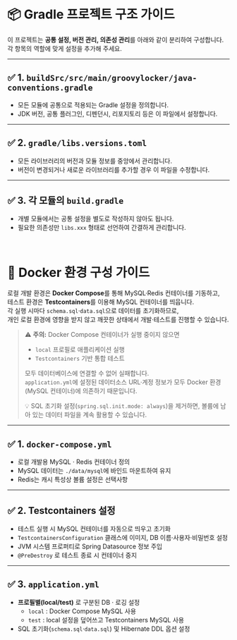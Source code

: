 # 📦 Gradle 프로젝트 구조 가이드

이 프로젝트는 **공통 설정, 버전 관리, 의존성 관리**를 아래와 같이 분리하여 구성합니다.  
각 항목의 역할에 맞게 설정을 추가해 주세요.

---

## ✅ 1. `buildSrc/src/main/groovylocker/java-conventions.gradle`

- 모든 모듈에 공통으로 적용되는 Gradle 설정을 정의합니다.
- JDK 버전, 공통 플러그인, 디펜던시, 리포지토리 등은 이 파일에서 설정합니다.

---

## ✅ 2. `gradle/libs.versions.toml`

- 모든 라이브러리의 버전과 모듈 정보를 중앙에서 관리합니다.
- 버전이 변경되거나 새로운 라이브러리를 추가할 경우 이 파일을 수정합니다.

---

## ✅ 3. 각 모듈의 `build.gradle`

- 개별 모듈에서는 공통 설정을 별도로 작성하지 않아도 됩니다.
- 필요한 의존성만 `libs.xxx` 형태로 선언하여 간결하게 관리합니다.



<br>




# 🐳 Docker 환경 구성 가이드

로컬 개발 환경은 **Docker Compose**를 통해 MySQL·Redis 컨테이너를 기동하고,  
테스트 환경은 **Testcontainers**를 이용해 MySQL 컨테이너를 띄웁니다.  
각 실행 시마다 `schema.sql`·`data.sql`으로 데이터를 초기화하므로,  
개인 로컬 환경에 영향을 받지 않고 깨끗한 상태에서 개발·테스트를 진행할 수 있습니다.

> ⚠️ **주의:** Docker Compose 컨테이너가 실행 중이지 않으면  
> - `local` 프로필로 애플리케이션 실행  
> - `Testcontainers` 기반 통합 테스트
>
> 모두 데이터베이스에 연결할 수 없어 실패합니다.  
> `application.yml`에 설정된 데이터소스 URL·계정 정보가 모두 Docker 환경(MySQL 컨테이너)에 의존하기 때문입니다.
> 
> 💡 SQL 초기화 설정(`spring.sql.init.mode: always`)을 제거하면, 볼륨에 남아 있는 데이터 파일을 계속 활용할 수 있습니다.  

---

## ✅ 1. `docker-compose.yml`

- 로컬 개발용 MySQL · Redis 컨테이너 정의  
- MySQL 데이터는 `./data/mysql`에 바인드 마운트하여 유지  
- Redis는 캐시 특성상 볼륨 설정은 선택사항

---

## ✅ 2. Testcontainers 설정

- 테스트 실행 시 MySQL 컨테이너를 자동으로 띄우고 초기화  
- `TestcontainersConfiguration` 클래스에 이미지, DB 이름·사용자·비밀번호 설정  
- JVM 시스템 프로퍼티로 Spring Datasource 정보 주입  
- `@PreDestroy` 로 테스트 종료 시 컨테이너 중지

---

## ✅ 3. `application.yml`

- **프로필별(local/test)** 로 구분된 DB · 로깅 설정  
  - `local` : Docker Compose MySQL 사용  
  - `test`  : local 설정을 덮어쓰고 Testcontainers MySQL 사용  
- SQL 초기화(`schema.sql`·`data.sql`) 및 Hibernate DDL 옵션 설정  


